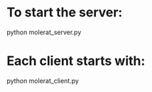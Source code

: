 
# To start the server:

python molerat_server.py 

# Each client starts with:

python molerat_client.py

